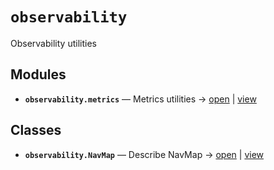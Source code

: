 # `observability`

Observability utilities

<!-- START doctoc generated TOC please keep comment here to allow auto update -->
<!-- END doctoc generated TOC please keep comment here to allow auto update -->

## Modules

- **`observability.metrics`** — Metrics utilities → [open](vscode://file//home/paul/kgfoundry/src/observability/metrics.py:1:1) | [view](https://github.com/github.com/paul-heyse/blob/7ec04ff0de15b4ab6cf0b39b512d4f4c3c97054d/src/observability/metrics.py#L1)

## Classes

- **`observability.NavMap`** — Describe NavMap → [open](vscode://file//home/paul/kgfoundry/src/kgfoundry_common/navmap_types.py:32:1) | [view](https://github.com/github.com/paul-heyse/blob/7ec04ff0de15b4ab6cf0b39b512d4f4c3c97054d/src/kgfoundry_common/navmap_types.py#L32-L45)
<!-- agent:readme v1 sha:7ec04ff0de15b4ab6cf0b39b512d4f4c3c97054d content:aed898b11bdc -->
